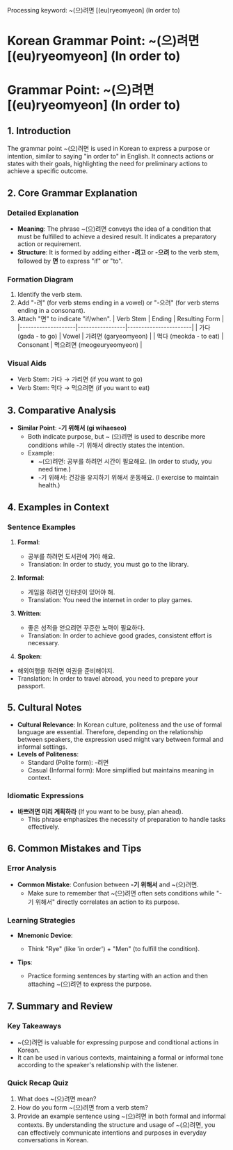 Processing keyword: ~(으)려면 [(eu)ryeomyeon] (In order to)
# Korean Grammar Point: ~(으)려면 [(eu)ryeomyeon] (In order to)
# Grammar Point: ~(으)려면 [(eu)ryeomyeon] (In order to)
## 1. Introduction
The grammar point ~(으)려면 is used in Korean to express a purpose or intention, similar to saying "in order to" in English. It connects actions or states with their goals, highlighting the need for preliminary actions to achieve a specific outcome.
## 2. Core Grammar Explanation
### Detailed Explanation
- **Meaning**: The phrase ~(으)려면 conveys the idea of a condition that must be fulfilled to achieve a desired result. It indicates a preparatory action or requirement.
- **Structure**: It is formed by adding either **-려고** or **-으려** to the verb stem, followed by **면** to express "if" or "to". 
### Formation Diagram
1. Identify the verb stem.
2. Add "-려" (for verb stems ending in a vowel) or "-으려" (for verb stems ending in a consonant).
3. Attach "면" to indicate "if/when".
| Verb Stem          | Ending          | Resulting Form       |
|--------------------|-----------------|-----------------------|
| 가다 (gada - to go)    | Vowel             | 가려면 (garyeomyeon)  |
| 먹다 (meokda - to eat) | Consonant         | 먹으려면 (meogeuryeomyeon) |
### Visual Aids
- Verb Stem: 가다 → 가리면 (if you want to go)
- Verb Stem: 먹다 → 먹으려면 (if you want to eat)
## 3. Comparative Analysis
- **Similar Point**: **-기 위해서 (gi wihaeseo)** 
  - Both indicate purpose, but ~ (으)려면 is used to describe more conditions while -기 위해서 directly states the intention.
  - Example: 
    - ~(으)려면: 공부를 하려면 시간이 필요해요. (In order to study, you need time.)
    - -기 위해서: 건강을 유지하기 위해서 운동해요. (I exercise to maintain health.)
## 4. Examples in Context
### Sentence Examples
1. **Formal**: 
   - 공부를 하려면 도서관에 가야 해요.
   - Translation: In order to study, you must go to the library.
  
2. **Informal**: 
   - 게임을 하려면 인터넷이 있어야 해.
   - Translation: You need the internet in order to play games.
3. **Written**: 
   - 좋은 성적을 얻으려면 꾸준한 노력이 필요하다.
   - Translation: In order to achieve good grades, consistent effort is necessary.
4. **Spoken**: 
  - 해외여행을 하려면 여권을 준비해야지.
  - Translation: In order to travel abroad, you need to prepare your passport.
## 5. Cultural Notes
- **Cultural Relevance**: In Korean culture, politeness and the use of formal language are essential. Therefore, depending on the relationship between speakers, the expression used might vary between formal and informal settings.
- **Levels of Politeness**: 
  - Standard (Polite form): -려면
  - Casual (Informal form): More simplified but maintains meaning in context.
  
### Idiomatic Expressions
- **바쁘려면 미리 계획하라** (If you want to be busy, plan ahead).
  - This phrase emphasizes the necessity of preparation to handle tasks effectively.
## 6. Common Mistakes and Tips
### Error Analysis
- **Common Mistake**: Confusion between **-기 위해서** and ~(으)려면.
  - Make sure to remember that ~(으)려면 often sets conditions while "-기 위해서" directly correlates an action to its purpose.
### Learning Strategies
- **Mnemonic Device**: 
  - Think "Rye" (like 'in order') + "Men" (to fulfill the condition).
  
- **Tips**: 
  - Practice forming sentences by starting with an action and then attaching ~(으)려면 to express the purpose.
## 7. Summary and Review
### Key Takeaways
- ~(으)려면 is valuable for expressing purpose and conditional actions in Korean.
- It can be used in various contexts, maintaining a formal or informal tone according to the speaker's relationship with the listener.
### Quick Recap Quiz
1. What does ~(으)려면 mean?
2. How do you form ~(으)려면 from a verb stem?
3. Provide an example sentence using ~(으)려면 in both formal and informal contexts. 
By understanding the structure and usage of ~(으)려면, you can effectively communicate intentions and purposes in everyday conversations in Korean.
